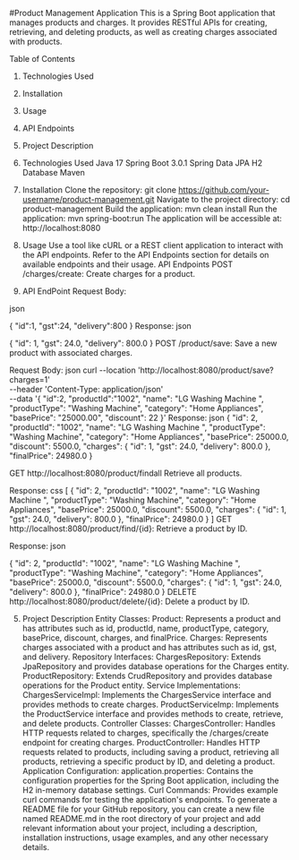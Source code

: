#Product Management Application
This is a Spring Boot application that manages products and charges. It provides RESTful APIs for creating, retrieving, and deleting products, as well as creating charges associated with products.

 Table of Contents
1. Technologies Used
2. Installation
3. Usage
4. API Endpoints
5. Project Description

1. Technologies Used
Java 17
Spring Boot 3.0.1
Spring Data JPA
H2 Database
Maven

2. Installation
Clone the repository: git clone https://github.com/your-username/product-management.git
Navigate to the project directory: cd product-management
Build the application: mvn clean install
Run the application: mvn spring-boot:run
The application will be accessible at: http://localhost:8080

3. Usage
Use a tool like cURL or a REST client application to interact with the API endpoints.
Refer to the API Endpoints section for details on available endpoints and their usage.
API Endpoints
POST /charges/create: Create charges for a product.

4. API EndPoint
Request Body:

json

{
      "id":1,
    "gst":24,
    "delivery":800
}
Response:
json

{
    "id": 1,
    "gst": 24.0,
    "delivery": 800.0
}
POST /product/save: Save a new product with associated charges.

Request Body:
json
curl --location 'http://localhost:8080/product/save?charges=1' \
--header 'Content-Type: application/json' \
--data '{
    "id":2,
    "productId":"1002",
  "name": "LG Washing Machine ",
  "productType": "Washing Machine",
  "category": "Home Appliances",
  "basePrice": "25000.00",
  "discount": 22
  }'
Response:
json
{
    "id": 2,
    "productId": "1002",
    "name": "LG Washing Machine ",
    "productType": "Washing Machine",
    "category": "Home Appliances",
    "basePrice": 25000.0,
    "discount": 5500.0,
    "charges": {
        "id": 1,
        "gst": 24.0,
        "delivery": 800.0
    },
    "finalPrice": 24980.0
}

GET http://localhost:8080/product/findall Retrieve all products.

Response:
css
[
    {
        "id": 2,
        "productId": "1002",
        "name": "LG Washing Machine ",
        "productType": "Washing Machine",
        "category": "Home Appliances",
        "basePrice": 25000.0,
        "discount": 5500.0,
        "charges": {
            "id": 1,
            "gst": 24.0,
            "delivery": 800.0
        },
        "finalPrice": 24980.0
    }
]
GET http://localhost:8080/product/find/{id}: Retrieve a product by ID.

Response:
json

 {
        "id": 2,
        "productId": "1002",
        "name": "LG Washing Machine ",
        "productType": "Washing Machine",
        "category": "Home Appliances",
        "basePrice": 25000.0,
        "discount": 5500.0,
        "charges": {
            "id": 1,
            "gst": 24.0,
            "delivery": 800.0
        },
        "finalPrice": 24980.0
    }
DELETE http://localhost:8080/product/delete/{id}: Delete a product by ID.

5. Project Description
Entity Classes:
Product: Represents a product and has attributes such as id, productId, name, productType, category, basePrice, discount, charges, and finalPrice.
Charges: Represents charges associated with a product and has attributes such as id, gst, and delivery.
Repository Interfaces:
ChargesRepository: Extends JpaRepository and provides database operations for the Charges entity.
ProductRepository: Extends CrudRepository and provides database operations for the Product entity.
Service Implementations:
ChargesServiceImpl: Implements the ChargesService interface and provides methods to create charges.
ProductServiceImp: Implements the ProductService interface and provides methods to create, retrieve, and delete products.
Controller Classes:
ChargesController: Handles HTTP requests related to charges, specifically the /charges/create endpoint for creating charges.
ProductController: Handles HTTP requests related to products, including saving a product, retrieving all products, retrieving a specific product by ID, and deleting a product.
Application Configuration:
application.properties: Contains the configuration properties for the Spring Boot application, including the H2 in-memory database settings.
Curl Commands:
Provides example curl commands for testing the application's endpoints.
To generate a README file for your GitHub repository, you can create a new file named README.md in the root directory of your project and add relevant information about your project, including a description, installation instructions, usage examples, and any other necessary details.

